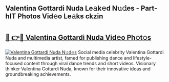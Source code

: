 ## Valentina Gottardi Nuda Le𝚊k𝚎d N𝚞𝚍es - Part-hIT Photos Vid𝚎o Le𝚊ks ckzin

# <h2><a href="http://fbf17z8.evod.top/?m=Valentina+Gottardi+Nuda">🔗 👉🔴 Valentina Gottardi Nuda Vid𝚎o Ph𝚘t𝚘s</a></h2>

[![Valentina Gottardi Nuda N𝚞d𝚎s](https://i.imgur.com/8V9OHl7.gif)](http://fbf17z8.evod.top/?m=Valentina+Gottardi+Nuda)
Social media celebrity Valentina Gottardi Nuda and multimedia artist, famed for publishing dance and lifestyle-focused content through viral dance trends and short videos. Visionary thinker Valentina Gottardi Nuda, known for their innovative ideas and groundbreaking achievements. 
